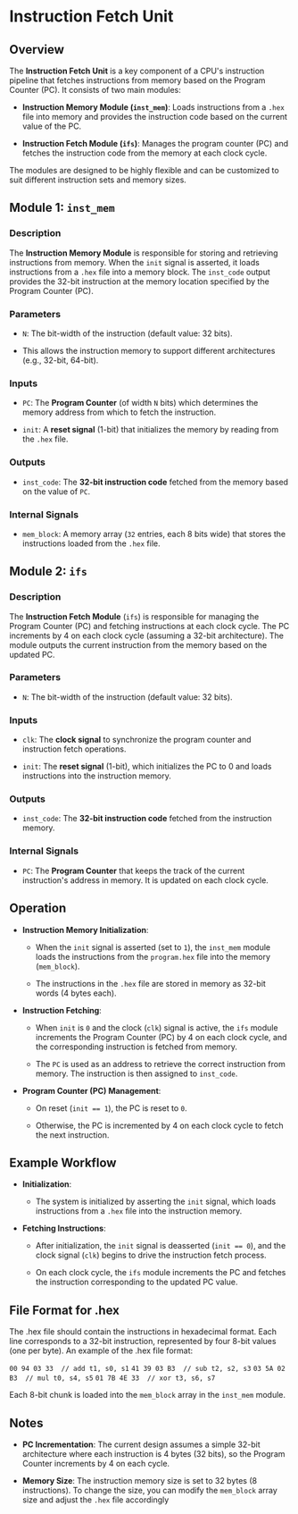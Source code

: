 # Instruction Fetch Unit


## Overview

The **Instruction Fetch Unit** is a key component of a CPU's instruction pipeline that fetches instructions from memory based on the Program Counter (PC). It consists of two main modules:

- **Instruction Memory Module (`inst_mem`)**: Loads instructions from a `.hex` file into memory and provides the instruction code based on the current value of the PC.

- **Instruction Fetch Module (`ifs`)**: Manages the program counter (PC) and fetches the instruction code from the memory at each clock cycle.

The modules are designed to be highly flexible and can be customized to suit different instruction sets and memory sizes.

## Module 1: `inst_mem`

### Description

The **Instruction Memory Module** is responsible for storing and retrieving instructions from memory. When the `init` signal is asserted, it loads instructions from a `.hex` file into a memory block. The `inst_code` output provides the 32-bit instruction at the memory location specified by the Program Counter (PC).


### Parameters

- `N`: The bit-width of the instruction (default value: 32 bits).

- This allows the instruction memory to support different architectures (e.g., 32-bit, 64-bit).

### Inputs

- `PC`: The **Program Counter** (of width `N` bits) which determines the memory address from which to fetch the instruction.

- `init`: A **reset signal** (1-bit) that initializes the memory by reading from the `.hex` file.

### Outputs

- `inst_code`: The **32-bit instruction code** fetched from the memory based on the value of `PC`.

### Internal Signals

- `mem_block`:  A memory array (`32` entries, each 8 bits wide) that stores the instructions loaded from the `.hex` file.



## Module 2: `ifs`

### Description

The **Instruction Fetch Module** (`ifs`) is responsible for managing the Program Counter (PC) and fetching instructions at each clock cycle. The PC increments by 4 on each clock cycle (assuming a 32-bit architecture). The module outputs the current instruction from the memory based on the updated PC.

### Parameters

- `N`: The bit-width of the instruction (default value: 32 bits).

### Inputs

- `clk`: The **clock signal** to synchronize the program counter and instruction fetch operations.

- `init`: The **reset signal** (1-bit), which initializes the PC to 0 and loads instructions into the instruction memory.


### Outputs

- `inst_code`: The **32-bit instruction code** fetched from the instruction memory.

### Internal Signals

- `PC`: The **Program Counter** that keeps the track of the current instruction's address in memory. It is updated on each clock cycle. 


## Operation

- **Instruction Memory Initialization**:

    - When the `init` signal is asserted (set to `1`), the `inst_mem` module loads the instructions from the `program.hex` file into the memory (`mem_block`).

    - The instructions in the `.hex` file are stored in memory as 32-bit words (4 bytes each).

- **Instruction Fetching**: 
    
    - When `init` is `0` and the clock (`clk`) signal is active, the `ifs` module increments the Program Counter (PC) by 4 on each clock cycle, and the corresponding instruction is fetched from memory.

    - The `PC` is used as an address to retrieve the correct instruction from memory. The instruction is then assigned to `inst_code`.

- **Program Counter (PC) Management**:

    - On reset (`init == 1`), the PC is reset to `0`.

    - Otherwise, the PC is incremented by 4 on each clock cycle to fetch the next instruction.


## Example Workflow

- **Initialization**:
    
    - The system is initialized by asserting the `init` signal, which loads instructions from a `.hex` file into the instruction memory.

- **Fetching Instructions**:

    - After initialization, the `init` signal is deasserted (`init == 0`), and the clock signal (`clk`) begins to drive the instruction fetch process.

    - On each clock cycle, the `ifs` module increments the PC and fetches the instruction corresponding to the updated PC value.


## File Format for .hex

The .hex file should contain the instructions in hexadecimal format. Each line corresponds to a 32-bit instruction, represented by four 8-bit values (one per byte). An example of the .hex file format:


`00 94 03 33  // add t1, s0, s1`
`41 39 03 B3  // sub t2, s2, s3`
`03 5A 02 B3  // mul t0, s4, s5`
`01 7B 4E 33  // xor t3, s6, s7`



Each 8-bit chunk is loaded into the `mem_block` array in the `inst_mem` module.



## Notes

- **PC Incrementation**: The current design assumes a simple 32-bit architecture where each instruction is 4 bytes (32 bits), so the Program Counter increments by 4 on each cycle.

- **Memory Size**: The instruction memory size is set to 32 bytes (8 instructions). To change the size, you can modify the `mem_block` array size and adjust the `.hex` file accordingly
